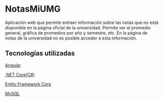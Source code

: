 # NotasMiUMG

Aplicaci&oacute;n web que permite extraer informaci&oacute;n sobre las notas que no est&aacute; disponible en la p&aacute;gina oficial de la universidad.
Permite ver el promedio general, gr&aacute;fica de promedios por a&ntilde;o y semestre, etc. En la p&aacute;gina de notas de la universidad no es posible acceder a esta informaci&oacute;n.

## Tecnolog&iacute;as utilizadas

[Angular](https://angular.io/)

[.NET Core(C#)](https://docs.microsoft.com/en-us/dotnet/core/)

[Entity Framework Core](https://docs.microsoft.com/en-us/ef/core/)

[MySQL](https://www.mysql.com/)
